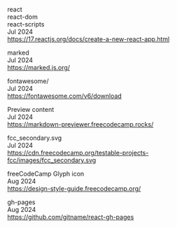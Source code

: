 react
<br>react-dom
<br>react-scripts
<br>Jul 2024
<br><https://17.reactjs.org/docs/create-a-new-react-app.html>

marked
<br>Jul 2024
<br><https://marked.js.org/>

fontawesome/
<br>Jul 2024
<br><https://fontawesome.com/v6/download>

Preview content
<br>Jul 2024
<br><https://markdown-previewer.freecodecamp.rocks/>

fcc_secondary.svg
<br>Jul 2024
<br><https://cdn.freecodecamp.org/testable-projects-fcc/images/fcc_secondary.svg>

freeCodeCamp Glyph icon
<br>Aug 2024
<br><https://design-style-guide.freecodecamp.org/>

gh-pages
<br>Aug 2024
<br><https://github.com/gitname/react-gh-pages>
